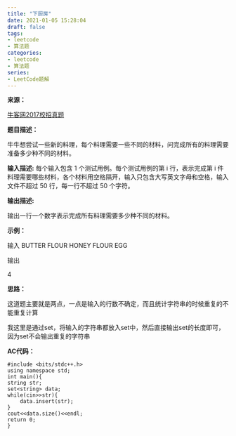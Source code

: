 ```yaml
---
title: "下厨房"
date: 2021-01-05 15:28:04
draft: false
tags:
- leetcode
- 算法题
categories: 
- leetcode
- 算法题
series:
- LeetCode题解
---
```

**来源：**

[牛客网2017校招真题](https://www.nowcoder.com/ta/2017test)

**题目描述：**

牛牛想尝试一些新的料理，每个料理需要一些不同的材料，问完成所有的料理需要准备多少种不同的材料。

**输入描述:**
每个输入包含 1 个测试用例。每个测试用例的第 i 行，表示完成第 i 件料理需要哪些材料，各个材料用空格隔开，输入只包含大写英文字母和空格，输入文件不超过 50 行，每一行不超过 50 个字符。

**输出描述:**

输出一行一个数字表示完成所有料理需要多少种不同的材料。

**示例：**

输入
BUTTER FLOUR HONEY FLOUR EGG

输出

4

**思路：**

这道题主要就是两点，一点是输入的行数不确定，而且统计字符串的时候重复的不能重复计算

我这里是通过set，将输入的字符串都放入set中，然后直接输出set的长度即可，因为set不会输出重复的字符串

**AC代码：**

```
#include <bits/stdc++.h>
using namespace std;
int main(){
string str;
set<string> data;
while(cin>>str){
    data.insert(str);
}
cout<<data.size()<<endl;
return 0;
}
```